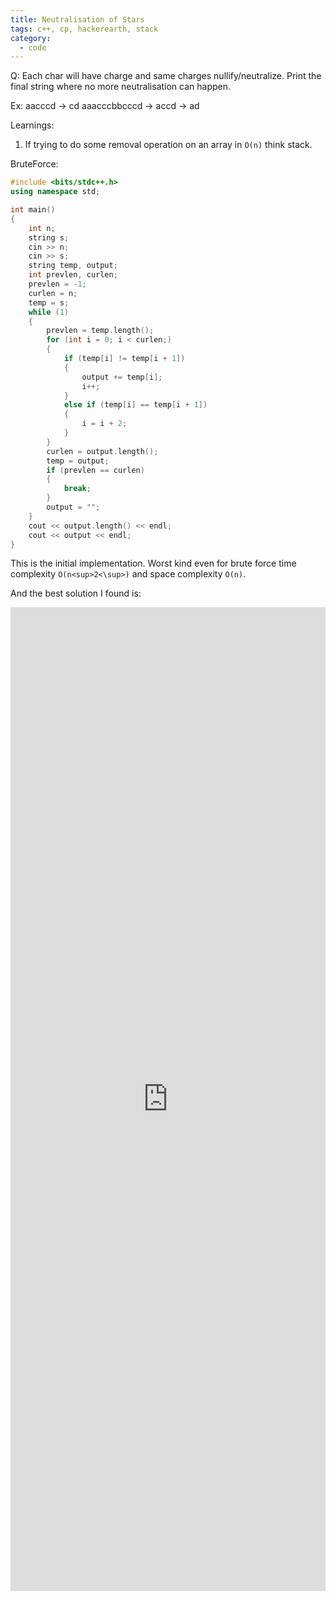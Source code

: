 ```yaml
---
title: Neutralisation of Stars
tags: c++, cp, hackerearth, stack
category:
  - code
---
```


Q: Each char will have charge and same charges nullify/neutralize. Print the final string where no more neutralisation can happen.

Ex:
aacccd -> cd
aaacccbbcccd -> accd -> ad

Learnings:

1. If trying to do some removal operation on an array in `O(n)` think stack.

BruteForce:

```c++
#include <bits/stdc++.h>
using namespace std;

int main()
{
    int n;
    string s;
    cin >> n;
    cin >> s;
    string temp, output;
    int prevlen, curlen;
    prevlen = -1;
    curlen = n;
    temp = s;
    while (1)
    {
        prevlen = temp.length();
        for (int i = 0; i < curlen;)
        {
            if (temp[i] != temp[i + 1])
            {
                output += temp[i];
                i++;
            }
            else if (temp[i] == temp[i + 1])
            {
                i = i + 2;
            }
        }
        curlen = output.length();
        temp = output;
        if (prevlen == curlen)
        {
            break;
        }
        output = "";
    }
    cout << output.length() << endl;
    cout << output << endl;
}
```

This is the initial implementation. Worst kind even for brute force time complexity `O(n<sup>2<\sup>)` and space complexity `O(n)`.

And the best solution I found is:

<iframe src=https://www.hackerearth.com/submission/key/66b72a24961c4fc8b77da240b24497cd/?theme=light&content-length=1032 width='100%' height='1574px' frameborder='0' allowtransparency='true' scrolling='yes'></iframe>
